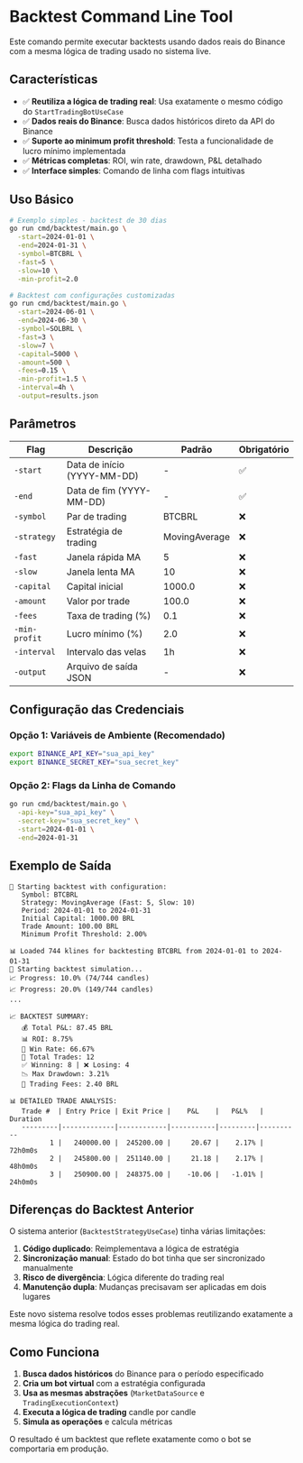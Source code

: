 # Backtest Command Line Tool

Este comando permite executar backtests usando dados reais do Binance com a mesma lógica de trading usado no sistema live.

## Características

- ✅ **Reutiliza a lógica de trading real**: Usa exatamente o mesmo código do `StartTradingBotUseCase`
- ✅ **Dados reais do Binance**: Busca dados históricos direto da API do Binance
- ✅ **Suporte ao minimum profit threshold**: Testa a funcionalidade de lucro mínimo implementada
- ✅ **Métricas completas**: ROI, win rate, drawdown, P&L detalhado
- ✅ **Interface simples**: Comando de linha com flags intuitivas

## Uso Básico

```bash
# Exemplo simples - backtest de 30 dias
go run cmd/backtest/main.go \
  -start=2024-01-01 \
  -end=2024-01-31 \
  -symbol=BTCBRL \
  -fast=5 \
  -slow=10 \
  -min-profit=2.0

# Backtest com configurações customizadas
go run cmd/backtest/main.go \
  -start=2024-06-01 \
  -end=2024-06-30 \
  -symbol=SOLBRL \
  -fast=3 \
  -slow=7 \
  -capital=5000 \
  -amount=500 \
  -fees=0.15 \
  -min-profit=1.5 \
  -interval=4h \
  -output=results.json
```

## Parâmetros

| Flag | Descrição | Padrão | Obrigatório |
|------|-----------|--------|-------------|
| `-start` | Data de início (YYYY-MM-DD) | - | ✅ |
| `-end` | Data de fim (YYYY-MM-DD) | - | ✅ |
| `-symbol` | Par de trading | BTCBRL | ❌ |
| `-strategy` | Estratégia de trading | MovingAverage | ❌ |
| `-fast` | Janela rápida MA | 5 | ❌ |
| `-slow` | Janela lenta MA | 10 | ❌ |
| `-capital` | Capital inicial | 1000.0 | ❌ |
| `-amount` | Valor por trade | 100.0 | ❌ |
| `-fees` | Taxa de trading (%) | 0.1 | ❌ |
| `-min-profit` | Lucro mínimo (%) | 2.0 | ❌ |
| `-interval` | Intervalo das velas | 1h | ❌ |
| `-output` | Arquivo de saída JSON | - | ❌ |

## Configuração das Credenciais

### Opção 1: Variáveis de Ambiente (Recomendado)
```bash
export BINANCE_API_KEY="sua_api_key"
export BINANCE_SECRET_KEY="sua_secret_key"
```

### Opção 2: Flags da Linha de Comando
```bash
go run cmd/backtest/main.go \
  -api-key="sua_api_key" \
  -secret-key="sua_secret_key" \
  -start=2024-01-01 \
  -end=2024-01-31
```

## Exemplo de Saída

```
🚀 Starting backtest with configuration:
   Symbol: BTCBRL
   Strategy: MovingAverage (Fast: 5, Slow: 10)
   Period: 2024-01-01 to 2024-01-31
   Initial Capital: 1000.00 BRL
   Trade Amount: 100.00 BRL
   Minimum Profit Threshold: 2.00%
   
📊 Loaded 744 klines for backtesting BTCBRL from 2024-01-01 to 2024-01-31
🚀 Starting backtest simulation...
📈 Progress: 10.0% (74/744 candles)
📈 Progress: 20.0% (149/744 candles)
...

📈 BACKTEST SUMMARY:
   💰 Total P&L: 87.45 BRL
   📊 ROI: 8.75%
   🎯 Win Rate: 66.67%
   🔄 Total Trades: 12
   ✅ Winning: 8 | ❌ Losing: 4
   📉 Max Drawdown: 3.21%
   💸 Trading Fees: 2.40 BRL

📊 DETAILED TRADE ANALYSIS:
   Trade #  | Entry Price | Exit Price |    P&L    |   P&L%   | Duration
   ---------|-------------|------------|-----------|---------|----------
          1 |   240000.00 |  245200.00 |     20.67 |    2.17% |     72h0m0s
          2 |   245800.00 |  251140.00 |     21.18 |    2.17% |     48h0m0s
          3 |   250900.00 |  248375.00 |    -10.06 |   -1.01% |     24h0m0s
```

## Diferenças do Backtest Anterior

O sistema anterior (`BacktestStrategyUseCase`) tinha várias limitações:

1. **Código duplicado**: Reimplementava a lógica de estratégia
2. **Sincronização manual**: Estado do bot tinha que ser sincronizado manualmente
3. **Risco de divergência**: Lógica diferente do trading real
4. **Manutenção dupla**: Mudanças precisavam ser aplicadas em dois lugares

Este novo sistema resolve todos esses problemas reutilizando exatamente a mesma lógica do trading real.

## Como Funciona

1. **Busca dados históricos** do Binance para o período especificado
2. **Cria um bot virtual** com a estratégia configurada
3. **Usa as mesmas abstrações** (`MarketDataSource` e `TradingExecutionContext`)
4. **Executa a lógica de trading** candle por candle
5. **Simula as operações** e calcula métricas

O resultado é um backtest que reflete exatamente como o bot se comportaria em produção.